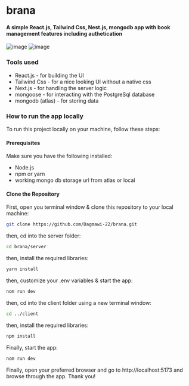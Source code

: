 # brana

#### A simple React.js, Tailwind Css, Nest.js, mongodb app with book management features including authetication
![image](https://github.com/user-attachments/assets/d5dcf60e-74bd-4f5c-826d-ca23c2dfcc76)
![image](https://github.com/user-attachments/assets/531a9316-5c4b-49f4-963e-84d6b7826dba)




### Tools used

- React.js - for building the UI
- Tailwind Css - for a nice looking UI without a native css
- Next.js - for handling the server logic
- mongoose - for interacting with the PostgreSql database
- mongodb (atlas) - for storing data

### How to run the app locally

To run this project locally on your machine, follow these steps:

#### Prerequisites

Make sure you have the following installed:
- Node.js
- npm or yarn
- working mongo db storage url from atlas or local 
  

#### Clone the Repository

First, open you terminal window & clone this repository to your local machine:
```bash
git clone https://github.com/Dagmawi-22/brana.git
```
then, cd into the server folder:

```bash
cd brana/server
```
then, install the required libraries:
```bash
yarn install
```

then, customize your .env variables & start the app:
```bash
nom run dev
```

then, cd into the client folder using a new terminal window:

```bash
cd ../client
```
then, install the required libraries:
```bash
npm install
```
Finally, start the app:
```bash
nom run dev
```

Finally, open your preferred browser and go to http://localhost:5173 and browse through the app.
Thank you!


